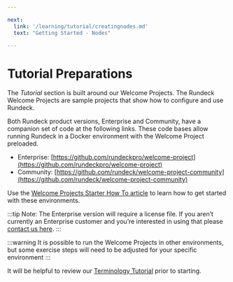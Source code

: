 ```yaml
---

next:
  link: '/learning/tutorial/creatingnodes.md'
  text: "Getting Started - Nodes"

---
```




# Tutorial Preparations

The _Tutorial_ section is built around our Welcome Projects. The Rundeck Welcome Projects are sample projects that show how to configure and use Rundeck.

Both Rundeck product versions, Enterprise and Community, have a companion set of code at the following links. These code bases allow running Rundeck in a Docker environment with the Welcome Project preloaded.

- Enterprise: [https://github.com/rundeckpro/welcome-project](https://github.com/rundeckpro/welcome-project)
- Community: [https://github.com/rundeck/welcome-project-community](https://github.com/rundeck/welcome-project-community)

Use the [Welcome Projects Starter How To article](/learning/howto/welcome-project-starter.md) to learn how to get started with these environments.

:::tip
Note: The Enterprise version will require a license file. If you aren’t currently an Enterprise customer and you’re interested in using that please [contact us here](https://www.rundeck.com/see-demo).
:::

:::warning
It is possible to run the Welcome Projects in other environments, but some exercise steps will need to be adjusted for your specific environment
:::

It will be helpful to review our [Terminology Tutorial](/learning/tutorial/terminology.md) prior to starting.
